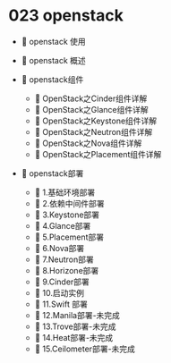 # 023 openstack

* 📄 openstack 使用
* 📄 openstack 概述
* 📑 openstack组件

  * 📄 OpenStack之Cinder组件详解
  * 📄 OpenStack之Glance组件详解
  * 📄 OpenStack之Keystone组件详解
  * 📄 OpenStack之Neutron组件详解
  * 📄 OpenStack之Nova组件详解
  * 📄 OpenStack之Placement组件详解
* 📑 openstack部署

  * 📄 1.基础环境部署
  * 📄 2.依赖中间件部署
  * 📄 3.Keystone部署
  * 📄 4.Glance部署
  * 📄 5.Placement部署
  * 📄 6.Nova部署
  * 📄 7.Neutron部署
  * 📄 8.Horizone部署
  * 📄 9.Cinder部署
  * 📄 10.启动实例
  * 📄 11.Swift 部署
  * 📄 12.Manila部署-未完成
  * 📄 13.Trove部署-未完成
  * 📄 14.Heat部署-未完成
  * 📄 15.Ceilometer部署-未完成

　　‍
